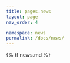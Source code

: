 ```yaml
---
title: pages.news
layout: page
nav_order: 4

namespace: news
permalink: /docs/news/
---
```

{% tf news.md %}